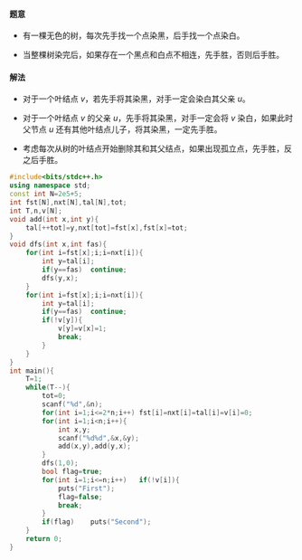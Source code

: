 #### 题意

- 有一棵无色的树，每次先手找一个点染黑，后手找一个点染白。

- 当整棵树染完后，如果存在一个黑点和白点不相连，先手胜，否则后手胜。

#### 解法

- 对于一个叶结点 $v$，若先手将其染黑，对手一定会染白其父亲 $u$。

- 对于一个叶结点 $v$ 的父亲 $u$，先手将其染黑，对手一定会将 $v$ 染白，如果此时父节点 $u$ 还有其他叶结点儿子，将其染黑，一定先手胜。

- 考虑每次从树的叶结点开始删除其和其父结点，如果出现孤立点，先手胜，反之后手胜。

```cpp
#include<bits/stdc++.h>
using namespace std;
const int N=2e5+5;
int fst[N],nxt[N],tal[N],tot;
int T,n,v[N];
void add(int x,int y){
	tal[++tot]=y,nxt[tot]=fst[x],fst[x]=tot;
}
void dfs(int x,int fas){
	for(int i=fst[x];i;i=nxt[i]){
		int y=tal[i];
		if(y==fas)	continue;
		dfs(y,x);
	} 
	for(int i=fst[x];i;i=nxt[i]){
		int y=tal[i];
		if(y==fas)	continue;
		if(!v[y]){
			v[y]=v[x]=1;
			break;
		}
	}
}
int main(){
	T=1;
	while(T--){
		tot=0;
		scanf("%d",&n);
		for(int i=1;i<=2*n;i++)	fst[i]=nxt[i]=tal[i]=v[i]=0;
		for(int i=1;i<n;i++){
			int x,y;
			scanf("%d%d",&x,&y);
			add(x,y),add(y,x);
		}
		dfs(1,0); 
		bool flag=true;
		for(int i=1;i<=n;i++)	if(!v[i]){
			puts("First");
			flag=false;
			break;
		}
		if(flag)	puts("Second");
	}
	return 0;
}
```